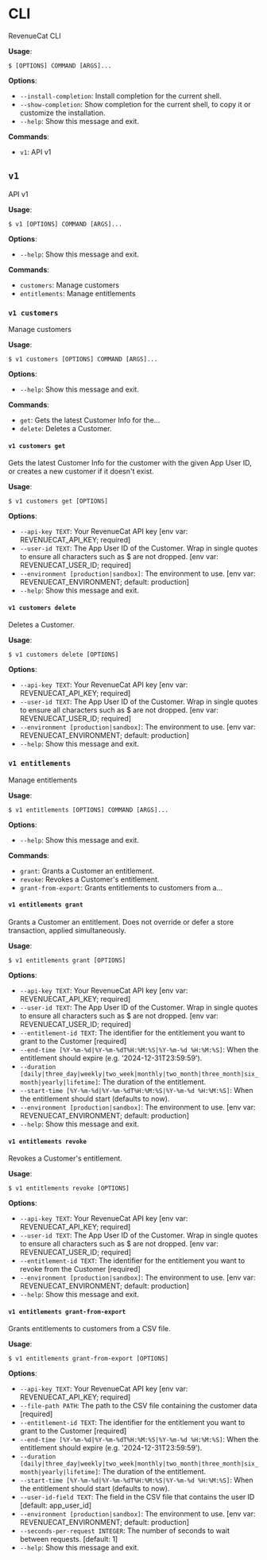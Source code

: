 # CLI

RevenueCat CLI

**Usage**:

```console
$ [OPTIONS] COMMAND [ARGS]...
```

**Options**:

* `--install-completion`: Install completion for the current shell.
* `--show-completion`: Show completion for the current shell, to copy it or customize the installation.
* `--help`: Show this message and exit.

**Commands**:

* `v1`: API v1

## `v1`

API v1

**Usage**:

```console
$ v1 [OPTIONS] COMMAND [ARGS]...
```

**Options**:

* `--help`: Show this message and exit.

**Commands**:

* `customers`: Manage customers
* `entitlements`: Manage entitlements

### `v1 customers`

Manage customers

**Usage**:

```console
$ v1 customers [OPTIONS] COMMAND [ARGS]...
```

**Options**:

* `--help`: Show this message and exit.

**Commands**:

* `get`: Gets the latest Customer Info for the...
* `delete`: Deletes a Customer.

#### `v1 customers get`

Gets the latest Customer Info for the customer with the given App User ID, or creates a new customer if it doesn&#x27;t exist.

**Usage**:

```console
$ v1 customers get [OPTIONS]
```

**Options**:

* `--api-key TEXT`: Your RevenueCat API key  [env var: REVENUECAT_API_KEY; required]
* `--user-id TEXT`: The App User ID of the Customer. Wrap in single quotes to ensure all characters such as $ are not dropped.  [env var: REVENUECAT_USER_ID; required]
* `--environment [production|sandbox]`: The environment to use.  [env var: REVENUECAT_ENVIRONMENT; default: production]
* `--help`: Show this message and exit.

#### `v1 customers delete`

Deletes a Customer.

**Usage**:

```console
$ v1 customers delete [OPTIONS]
```

**Options**:

* `--api-key TEXT`: Your RevenueCat API key  [env var: REVENUECAT_API_KEY; required]
* `--user-id TEXT`: The App User ID of the Customer. Wrap in single quotes to ensure all characters such as $ are not dropped.  [env var: REVENUECAT_USER_ID; required]
* `--environment [production|sandbox]`: The environment to use.  [env var: REVENUECAT_ENVIRONMENT; default: production]
* `--help`: Show this message and exit.

### `v1 entitlements`

Manage entitlements

**Usage**:

```console
$ v1 entitlements [OPTIONS] COMMAND [ARGS]...
```

**Options**:

* `--help`: Show this message and exit.

**Commands**:

* `grant`: Grants a Customer an entitlement.
* `revoke`: Revokes a Customer&#x27;s entitlement.
* `grant-from-export`: Grants entitlements to customers from a...

#### `v1 entitlements grant`

Grants a Customer an entitlement. Does not override or defer a store transaction, applied simultaneously.

**Usage**:

```console
$ v1 entitlements grant [OPTIONS]
```

**Options**:

* `--api-key TEXT`: Your RevenueCat API key  [env var: REVENUECAT_API_KEY; required]
* `--user-id TEXT`: The App User ID of the Customer. Wrap in single quotes to ensure all characters such as $ are not dropped.  [env var: REVENUECAT_USER_ID; required]
* `--entitlement-id TEXT`: The identifier for the entitlement you want to grant to the Customer  [required]
* `--end-time [%Y-%m-%d|%Y-%m-%dT%H:%M:%S|%Y-%m-%d %H:%M:%S]`: When the entitlement should expire (e.g. &#x27;2024-12-31T23:59:59&#x27;).
* `--duration [daily|three_day|weekly|two_week|monthly|two_month|three_month|six_month|yearly|lifetime]`: The duration of the entitlement.
* `--start-time [%Y-%m-%d|%Y-%m-%dT%H:%M:%S|%Y-%m-%d %H:%M:%S]`: When the entitlement should start (defaults to now).
* `--environment [production|sandbox]`: The environment to use.  [env var: REVENUECAT_ENVIRONMENT; default: production]
* `--help`: Show this message and exit.

#### `v1 entitlements revoke`

Revokes a Customer&#x27;s entitlement.

**Usage**:

```console
$ v1 entitlements revoke [OPTIONS]
```

**Options**:

* `--api-key TEXT`: Your RevenueCat API key  [env var: REVENUECAT_API_KEY; required]
* `--user-id TEXT`: The App User ID of the Customer. Wrap in single quotes to ensure all characters such as $ are not dropped.  [env var: REVENUECAT_USER_ID; required]
* `--entitlement-id TEXT`: The identifier for the entitlement you want to revoke from the Customer  [required]
* `--environment [production|sandbox]`: The environment to use.  [env var: REVENUECAT_ENVIRONMENT; default: production]
* `--help`: Show this message and exit.

#### `v1 entitlements grant-from-export`

Grants entitlements to customers from a CSV file.

**Usage**:

```console
$ v1 entitlements grant-from-export [OPTIONS]
```

**Options**:

* `--api-key TEXT`: Your RevenueCat API key  [env var: REVENUECAT_API_KEY; required]
* `--file-path PATH`: The path to the CSV file containing the customer data  [required]
* `--entitlement-id TEXT`: The identifier for the entitlement you want to grant to the Customer  [required]
* `--end-time [%Y-%m-%d|%Y-%m-%dT%H:%M:%S|%Y-%m-%d %H:%M:%S]`: When the entitlement should expire (e.g. &#x27;2024-12-31T23:59:59&#x27;).
* `--duration [daily|three_day|weekly|two_week|monthly|two_month|three_month|six_month|yearly|lifetime]`: The duration of the entitlement.
* `--start-time [%Y-%m-%d|%Y-%m-%dT%H:%M:%S|%Y-%m-%d %H:%M:%S]`: When the entitlement should start (defaults to now).
* `--user-id-field TEXT`: The field in the CSV file that contains the user ID  [default: app_user_id]
* `--environment [production|sandbox]`: The environment to use.  [env var: REVENUECAT_ENVIRONMENT; default: production]
* `--seconds-per-request INTEGER`: The number of seconds to wait between requests.  [default: 1]
* `--help`: Show this message and exit.
